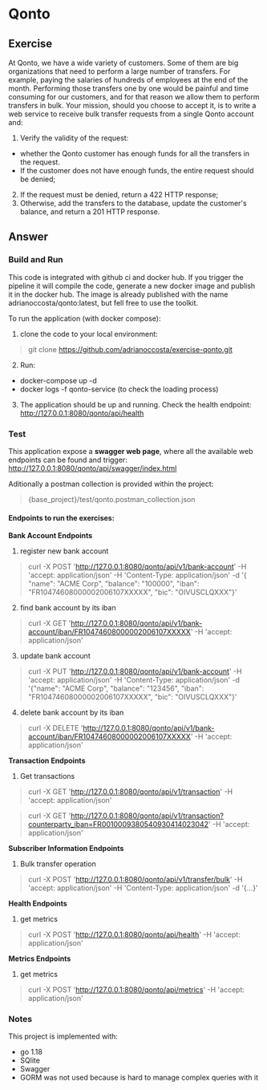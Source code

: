 # Qonto

## Exercise

At Qonto, we have a wide variety of customers.
Some of them are big organizations that need to perform a large number of transfers.
For example, paying the salaries of hundreds of employees at the end of the month.
Performing those transfers one by one would be painful and time consuming for our customers,
and for that reason we allow them to perform transfers in bulk.
Your mission, should you choose to accept it, is to write a web service to receive
bulk transfer requests from a single Qonto account and:
1. Verify the validity of the request:
* whether the Qonto customer has enough funds for all the transfers in the request.
* If the customer does not have enough funds, the entire request should be denied;
2. If the request must be denied, return a 422 HTTP response;
3. Otherwise, add the transfers to the database, update the customer's balance, and return a 201 HTTP response.

## Answer

### Build and Run

This code is integrated with github ci and docker hub.
If you trigger the pipeline it will compile the code, generate a new docker image and publish it in the docker hub.
The image is already published with the name adrianoccosta/qonto:latest, but fell free to use the toolkit.

To run the application (with docker compose):
1.	clone the code to your local environment:
>  git clone https://github.com/adrianoccosta/exercise-qonto.git
2.	Run:
*  docker-compose up -d
*  docker logs -f qonto-service (to check the loading process)
3.	The application should be up and running. Check the health endpoint: http://127.0.0.1:8080/qonto/api/health

### Test

This application expose a **swagger web page**, where all the available web endpoints can be found and trigger:
http://127.0.0.1:8080/qonto/api/swagger/index.html

Aditionally a postman collection is provided within the project:
>  {base_project}/test/qonto.postman_collection.json


#### Endpoints to run the exercises:

**Bank Account Endpoints**

1. register new bank account
> curl -X POST 'http://127.0.0.1:8080/qonto/api/v1/bank-account' -H 'accept: application/json' -H 'Content-Type: application/json' -d '{ "name": "ACME Corp", "balance": "100000", "iban": "FR10474608000002006107XXXXX", "bic": "OIVUSCLQXXX"}'
 
2. find bank account by its iban
> curl -X GET 'http://127.0.0.1:8080/qonto/api/v1/bank-account/iban/FR10474608000002006107XXXXX' -H 'accept: application/json'

3. update bank account
> curl -X PUT 'http://127.0.0.1:8080/qonto/api/v1/bank-account' -H 'accept: application/json' -H 'Content-Type: application/json' -d '{"name": "ACME Corp", "balance": "123456", "iban": "FR10474608000002006107XXXXX", "bic": "OIVUSCLQXXX"}'

4. delete bank account by its iban
> curl -X DELETE 'http://127.0.0.1:8080/qonto/api/v1/bank-account/iban/FR10474608000002006107XXXXX' -H 'accept: application/json'

**Transaction Endpoints**

1. Get transactions
> curl -X GET 'http://127.0.0.1:8080/qonto/api/v1/transaction' -H 'accept: application/json'

> curl -X GET 'http://127.0.0.1:8080/qonto/api/v1/transaction?counterparty_iban=FR0010009380540930414023042' -H 'accept: application/json'

**Subscriber Information Endpoints**

1. Bulk transfer operation
> curl -X POST 'http://127.0.0.1:8080/qonto/api/v1/transfer/bulk' -H 'accept: application/json' -H 'Content-Type: application/json' -d '{...}'

**Health Endpoints**

1. get metrics
> curl -X POST 'http://127.0.0.1:8080/qonto/api/health' -H 'accept: application/json'

**Metrics Endpoints**

1. get metrics
> curl -X POST 'http://127.0.0.1:8080/qonto/api/metrics' -H 'accept: application/json'

### Notes

This project is implemented with:
* go 1.18
* SQlite
* Swagger
* GORM was not used because is hard to manage complex queries with it
